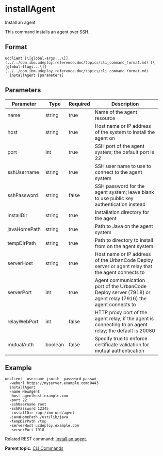 # installAgent

Install an agent

This command installs an agent over SSH.

## Format

```
udclient [\[global-args...\]](../../com.ibm.udeploy.reference.doc/topics/cli_command_format.md) [\[global-flags...\]](../../com.ibm.udeploy.reference.doc/topics/cli_command_format.md)
  installAgent [parameters]
```

## Parameters

|Parameter|Type|Required|Description|
|---------|----|--------|-----------|
|name|string|true|Name of the agent resource|
|host|string|true|Host name or IP address of the system to install the agent on|
|port|int|true|SSH port of the agent system; the default port is 22|
|sshUsername|string|true|SSH user name to use to connect to the agent system|
|sshPassword|string|false|SSH password for the agent system; leave blank to use public key authentication instead|
|installDir|string|true|Installation directory for the agent|
|javaHomePath|string|true|Path to Java on the agent system|
|tempDirPath|string|true|Path to directory to install from on the agent system|
|serverHost|string|true|Host name or IP address of the UrbanCode Deploy server or agent relay that the agent connects to|
|serverPort|int|true|Agent communication port of the UrbanCode Deploy server \(7918\) or agent relay \(7916\) the agent connects to|
|relayWebPort|int|false|HTTP proxy port of the agent relay, if the agent is connecting to an agent relay; the default is 20080|
|mutualAuth|boolean|false|Specify true to enforce certificate validation for mutual authentication|

## Example

```
udclient -username jsmith -password passwd 
  -weburl https://myserver.example.com:8443
  installAgent
  -name NewAgent
  -host agenthost.example.com
  -port 22
  -sshUsername root
  -sshPassword 12345
  -installDir /opt/ibm-ucd/agent
  -javaHomePath /usr/lib/java
  -tempDirPath /tmp
  -serverHost ucdeploy.example.com
  -serverPort 7918
```

Related REST command: [Install an agent](rest_cli_sshinstallagent_installnewagent_put.md).

**Parent topic:** [CLI Commands](../../com.ibm.udeploy.reference.doc/topics/cli_commands.md)

